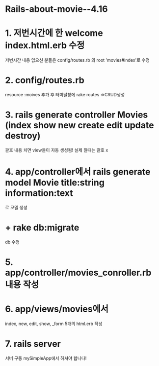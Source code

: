 # Rails-about-movie--4.16

# 1. 저번시간에 한 welcome index.html.erb 수정 
저번시간 내용 없으신 분들은 config/routes.rb 의 root 'movies#index'로 수정

# 2. config/routes.rb
resource :moives
추가 후 터미털창에 rake routes
=>CRUD생성

# 3. rails generate controller Movies (index show new create edit update destroy)
괄호 내용 치면 view들이 자동 생성됨! 실제 칠때는 괄호 x

# 4. app/controller에서 rails generate model Movie title:string information:text
로 모델 생성

# + rake db:migrate
db 수정

# 5. app/controller/movies_conroller.rb 내용 작성

# 6. app/views/movies에서
index, new, edit, show, _form 5개의 html.erb 작성

# 7. rails server
서버 구동
mySimpleApp에서 하셔야 합니다!
